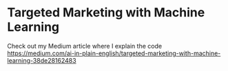 # Targeted Marketing with Machine Learning

Check out my Medium article where I explain the code https://medium.com/ai-in-plain-english/targeted-marketing-with-machine-learning-38de28162483
